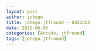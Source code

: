 ```yaml
---
layout: post
author: jotego
title: jotego.jtfround - 0d22db4
date: 2025-06-06
categories: [Arcade, jtfround]
tags: [jotego.jtfround]
---
```


